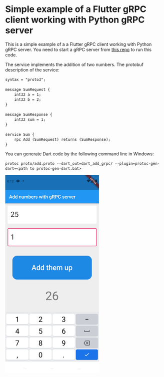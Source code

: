 # Simple example of a Flutter gRPC client working with Python gRPC server

This is a simple example of a a Flutter gRPC client working with Python gRPC server. You need to start a gRPC server from [this repo](https://github.com/shelpuk/grpc_add_numbers_python_server_client) to run this code.

The service implements the addition of two numbers. The protobuf description of the service:

```
syntax = "proto3";

message SumRequest {
    int32 a = 1;
    int32 b = 2;
}

message SumResponse {
    int32 sum = 1;
}

service Sum {
    rpc Add (SumRequest) returns (SumResponse);
}
```

You can generate Dart code by the following command line in Windows:

```
protoc proto/add.proto --dart_out=dart_add_grpc/ --plugin=protoc-gen-dart=<path to protoc-gen-dart.bat>
```

![Flutter gRPC app](https://github.com/shelpuk/grpc_add_numbers_flutter/blob/master/screenshots/Screenshot_20210330_191401.png)
